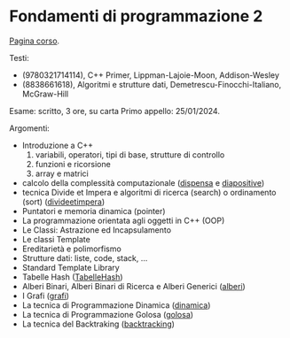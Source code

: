 # Fondamenti di programmazione 2

[Pagina corso](https://www.mat.unical.it/terracina/fondamenti2/).

Testi:
- (9780321714114), C++ Primer, Lippman-Lajoie-Moon, Addison-Wesley
- (8838661618), Algoritmi e strutture dati, Demetrescu-Finocchi-Italiano, McGraw-Hill

Esame: scritto, 3 ore, su carta
Primo appello: 25/01/2024.

Argomenti:
- Introduzione a C++
    1. variabili, operatori, tipi di base, strutture di controllo
    2. funzioni e ricorsione
    3. array e matrici
- calcolo della complessità computazionale ([dispensa](dispense/comp-dispensa.pdf) e [diapositive](dispense/comp-diapositive.pdf))
- tecnica Divide et Impera e algoritmi di ricerca (search) o ordinamento (sort) ([divideetimpera](dispense/divideetimpera.pdf))
- Puntatori e memoria dinamica (pointer)
- La programmazione orientata agli oggetti in C++ (OOP)
- Le Classi: Astrazione ed Incapsulamento
- Le classi Template
- Ereditarietà e polimorfismo
- Strutture dati: liste, code, stack, ...
- Standard Template Library
- Tabelle Hash ([TabelleHash](dispense/TabelleHash.pdf))
- Alberi Binari, Alberi Binari di Ricerca e Alberi Generici ([alberi](dispense/alberi.pdf))
- I Grafi ([grafi](dispense/grafi.pdf))
- La tecnica di Programmazione Dinamica ([dinamica](dispense/dinamica.pdf))
- La tecnica di Programmazione Golosa ([golosa](dispense/golosa.pdf))
- La tecnica del Backtraking ([backtracking](dispense/backtracking.pdf))
